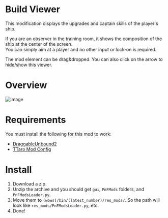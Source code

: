 # Build Viewer
This modification displays the upgrades and captain skills of the player's ship.

If you are an observer in the training room, it shows the composition of the ship at the center of the screen.  
You can simply aim at a player and no other input or lock-on is required.

The mod element can be drag&dropped. You can also click on the arrow to hide/show this viewer.

# Overview
![image](https://github.com/AndrewTaro/BuildViewerPublic/assets/36262823/c4c70df0-e088-4ba5-8a7b-d4102d0aece5)

# Requirements
You must install the following for this mod to work:
- [DraggableUnbound2](../../../DraggableUnbound2)
- [TTaro Mod Config](../../../TTaroModConfig)

# Install
1. Download a zip.
2. Unzip the archive and you should get `gui`, `PnFMods` folders, and `PnFModsLoader.py`.
3. Move them to `(wows)/bin/(latest_number)/res_mods/`. So the path will look like `res_mods/PnFModsLoader.py`, etc.
4. Done!
